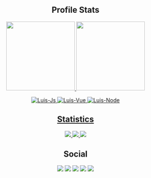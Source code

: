<h2 align="center">Profile Stats</h2>

<p align="center">
  <a href="https://github.com/luisgbr1el">
  <img height="180em" src="https://github-readme-stats.vercel.app/api?username=luisgbr1el&show_icons=true&theme=blue-green&include_all_commits=true&count_private=true"/>
  <img height="180em" src="https://github-readme-stats.vercel.app/api/top-langs/?username=luisgbr1el&layout=compact&langs_count=7&theme=blue-green"/>
</p>
  
<p align="center">
  <img  alt="Luis-Js" src="https://img.shields.io/badge/JavaScript-323330?style=for-the-badge&logo=javascript">
  <img  alt="Luis-Vue" src="https://img.shields.io/badge/Vue.js-323330?style=for-the-badge&logo=Vue.js">
  <img  alt="Luis-Node" src="https://img.shields.io/badge/Node.js-323330?style=for-the-badge&logo=node.js">
  
</p>

<h2 align="center">Statistics</h2>

<p align="center">
  <a href="https://github.com/luisgbr1el">
    <img src="https://komarev.com/ghpvc/?username=luisgbr1el&label=Profile%20views&color=00BB2D&label=Profile+Views&style=flat-square">

  </a>
  <a href="https://github.com/luisgbr1el?tab=stars">
    <img src="https://img.shields.io/github/stars/luisgbr1el?color=00BB2D&label=Stargazers&style=flat-square">

  </a>
  <a href="https://github.com/luisgbr1el?tab=followers">
    <img src="https://img.shields.io/github/followers/luisgbr1el?color=00BB2D&label=Followers&style=flat-square">

  </a>
</p>

<h2 align="center">Social</h2>
 
 <p align="center">
  <a href="https://instagram.com/luisgbr1el" target="_blank"><img src="https://img.shields.io/badge/-Instagram-C13584?style=for-the-badge&logo=instagram&logoColor=white" target="_blank"></a>
  <a href="https://www.twitch.tv/luisgbr1el" target="_blank"><img src="https://img.shields.io/badge/Twitch-9146FF?style=for-the-badge&logo=twitch&logoColor=white" target="_blank"></a>
  <a href = "mailto:luisgabrielaraujo8@gmail.com"><img src="https://img.shields.io/badge/-Gmail-%23333?style=for-the-badge&logo=gmail&logoColor=white" target="_blank"></a>
  <a href="https://www.linkedin.com/in/luisgbr1el" target="_blank"><img src="https://img.shields.io/badge/-LinkedIn-%230077B5?style=for-the-badge&logo=linkedin&logoColor=white" target="_blank"></a> 
  <a href="https://t.me/luisgbr1el" target="_blank"><img src="https://img.shields.io/badge/Telegram-229ED9?style=for-the-badge&logo=telegram&logoColor=white" target="_blank"></a> 


</p>

